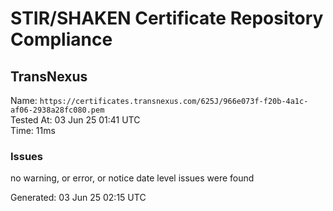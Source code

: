 # STIR/SHAKEN Certificate Repository Compliance

## TransNexus

Name: `https://certificates.transnexus.com/625J/966e073f-f20b-4a1c-af06-2938a28fc080.pem`\
Tested At: 03 Jun 25 01:41 UTC\
Time: 11ms

### Issues

no warning, or error, or notice date level issues were found

Generated: 03 Jun 25 02:15 UTC